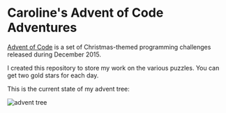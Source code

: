 # Caroline's Advent of Code Adventures

[Advent of Code](http://adventofcode.com/) is a set of Christmas-themed programming challenges released during December 
2015. 

I created this repository to store my work on the various puzzles. You can get two gold stars for each day.

This is the current state of my advent tree:

![advent tree](/img/advent_of_code.ng)